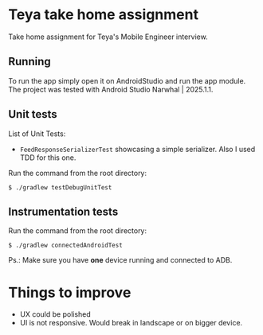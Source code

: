 # Teya take home assignment

Take home assignment for Teya's Mobile Engineer interview.

## Running

To run the app simply open it on AndroidStudio and run the app module. The project was tested with Android Studio Narwhal | 2025.1.1.

## Unit tests

List of Unit Tests:

* `FeedResponseSerializerTest` showcasing a simple serializer. Also I used TDD for this one.

Run the command from the root directory:

```
$ ./gradlew testDebugUnitTest
```

## Instrumentation tests

Run the command from the root directory:

```
$ ./gradlew connectedAndroidTest
```

Ps.: Make sure you have **one** device running and connected to ADB.

# Things to improve

* UX could be polished
* UI is not responsive. Would break in landscape or on bigger device.